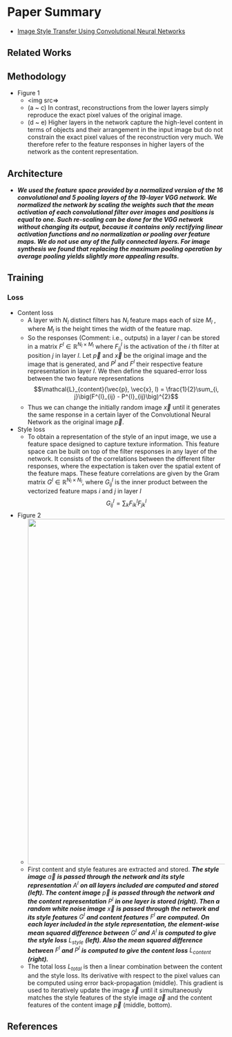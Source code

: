 # Paper Summary
- [Image Style Transfer Using Convolutional Neural Networks](https://www.cv-foundation.org/openaccess/content_cvpr_2016/papers/Gatys_Image_Style_Transfer_CVPR_2016_paper.pdf)
## Related Works
## Methodology
- Figure 1
    - <img src=>
    - (a ~ c) In contrast, reconstructions from the lower layers simply reproduce the exact pixel values of the original image.
    - (d ~ e) Higher layers in the network capture the high-level content in terms of objects and their arrangement in the input image but do not constrain the exact pixel values of the reconstruction very much. We therefore refer to the feature responses in higher layers of the network as the content representation.
## Architecture
- ***We used the feature space provided by a normalized version of the 16 convolutional and 5 pooling layers of the 19-layer VGG network. We normalized the network by scaling the weights such that the mean activation of each convolutional filter over images and positions is equal to one. Such re-scaling can be done for the VGG network without changing its output, because it contains only rectifying linear activation functions and no normalization or pooling over feature maps. We do not use any of the fully connected layers. For image synthesis we found that replacing the maximum pooling operation by average pooling yields slightly more appealing results.***
## Training
### Loss
- Content loss
    - A layer with $N_{l}$ distinct filters has $N_{l}$ feature maps each of size $M_{l}$ , where $M_{l}$ is the height times the width of the feature map.
    - So the responses (Comment: i.e., outputs) in a layer $l$ can be stored in a matrix $F^{l} \in \mathbb{R}^{N_{l} \times M_{l}}$ where $F^{l}_{ij}$ is the activation of the $i$ th filter at position $j$ in layer $l$. Let $\vec{p}$ and $\vec{x}$ be the original image and the image that is generated, and $P^{l}$ and $F^{l}$ their respective feature representation in layer $l$. We then define the squared-error loss between the two feature representations
    $$\mathcal{L}_{content}(\vec{p}, \vec{x}, l) = \frac{1}{2}\sum_{i, j}\big(F^{l}_{ij} - P^{l}_{ij}\big)^{2}$$
    - Thus we can change the initially random image $\vec{x}$ until it generates the same response in a certain layer of the Convolutional Neural Network as the original image $\vec{p}$.
- Style loss
    - To obtain a representation of the style of an input image, we use a feature space designed to capture texture information. This feature space can be built on top of the filter responses in any layer of the network. It consists of the correlations between the different filter responses, where the expectation is taken over the spatial extent of the feature maps. These feature correlations are given by the Gram matrix $G^{l} \in \mathbb{R}^{N_{l} \times N_{l}}$, where $G^{l}_{ij}$ is the inner product between the vectorized feature maps $i$ and $j$ in layer $l$
    $$G^{l}_{ij} = \sum_{k}F^{l}_{ik}F^{l}_{jk}$$
- Figure 2
    - <img src="https://user-images.githubusercontent.com/67457712/226184028-5db9cb50-fae1-459d-8ad6-25597e60eedc.png" width="800">
    - First content and style features are extracted and stored. ***The style image*** $\vec{a}$ ***is passed through the network and its style representation*** $A^{l}$ ***on all layers included are computed and stored (left). The content image*** $\vec{p}$ ***is passed through the network and the content representation*** $P^{l}$ ***in one layer is stored (right). Then a random white noise image*** $\vec{x}$ ***is passed through the network and its style features*** $G^{l}$ ***and content features*** $F^{l}$ ***are computed. On each layer included in the style representation, the element-wise mean squared difference between*** $G^{l}$ ***and*** $A^{l}$ ***is computed to give the style loss*** $L_{style}$ ***(left). Also the mean squared difference between*** $F^{l}$ ***and*** $P^{l}$ ***is computed to give the content loss*** $L_{content}$ ***(right).***
    - The total loss $L_{total}$ is then a linear combination between the content and the style loss. Its derivative with respect to the pixel values can be computed using error back-propagation (middle). This gradient is used to iteratively update the image $\vec{x}$ until it simultaneously matches the style features of the style image $\vec{a}$ and the content features of the content image $\vec{p}$ (middle, bottom).
## References
